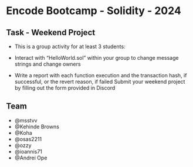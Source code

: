 # Encode Bootcamp - Solidity - 2024


## Task - Weekend Project

- This is a group activity for at least 3 students:

- Interact with “HelloWorld.sol” within your group to change message strings and change owners
  
- Write a report with each function execution and the transaction hash, if successful, or the revert reason, if failed
Submit your weekend project by filling out the form provided in Discord

## Team
- @msstvv 
- @Kehinde Browns
- @Koha 
- @osas2211 
- @ozzy 
- @ioannis71 
- @Andrei Ope
